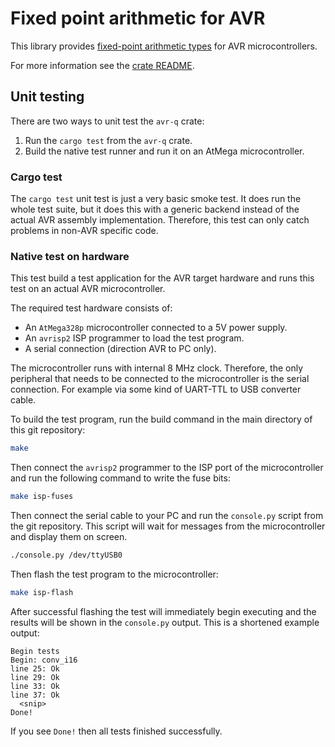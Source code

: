 # Fixed point arithmetic for AVR

This library provides
[fixed-point arithmetic types](https://en.wikipedia.org/wiki/Q_(number_format))
for AVR microcontrollers.

For more information see the [crate README](avr-q/README.md).

## Unit testing

There are two ways to unit test the `avr-q` crate:

1. Run the `cargo test` from the `avr-q` crate.
2. Build the native test runner and run it on an AtMega microcontroller.

### Cargo test

The `cargo test` unit test is just a very basic smoke test.
It does run the whole test suite, but it does this with a generic backend instead of the actual AVR assembly implementation.
Therefore, this test can only catch problems in non-AVR specific code.

### Native test on hardware

This test build a test application for the AVR target hardware and runs this test on an actual AVR microcontroller.

The required test hardware consists of:

- An `AtMega328p` microcontroller connected to a 5V power supply.
- An `avrisp2` ISP programmer to load the test program.
- A serial connection (direction AVR to PC only).

The microcontroller runs with internal 8 MHz clock.
Therefore, the only peripheral that needs to be connected to the microcontroller is the serial connection.
For example via some kind of UART-TTL to USB converter cable.

To build the test program, run the build command in the main directory of this git repository:

```sh
make
```

Then connect the `avrisp2` programmer to the ISP port of the microcontroller and run the following command to write the fuse bits:

```sh
make isp-fuses
```

Then connect the serial cable to your PC and run the `console.py` script from the git repository.
This script will wait for messages from the microcontroller and display them on screen.

```sh
./console.py /dev/ttyUSB0
```

Then flash the test program to the microcontroller:

```sh
make isp-flash
```

After successful flashing the test will immediately begin executing and the results will be shown in the `console.py` output.
This is a shortened example output:

```
Begin tests
Begin: conv_i16
line 25: Ok
line 29: Ok
line 33: Ok
line 37: Ok
  <snip>
Done!
```

If you see `Done!` then all tests finished successfully.

